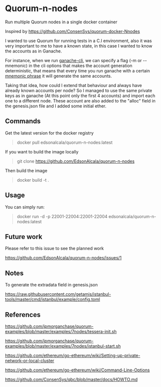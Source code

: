 # Quorum-n-nodes

Run multiple Quorum nodes in a single docker container

Inspired by https://github.com/ConsenSys/quorum-docker-Nnodes

I wanted to use Quorum for running tests in a C.I environment, also it was very important to me to have a known state, in this case I wanted to know the accounts as in Ganache. 

For instance, when we run [ganache-cli](https://github.com/trufflesuite/ganache-cli), we can specify a flag (-m or --mnemonic) in the cli options that makes the account generation deterministic, that means that every time you run ganache with a certain [mnemonic phrase](https://en.bitcoin.it/wiki/Seed_phrase) it will generate the same accounts.

Taking that idea, how could I extend that behaviour and always have already known accounts per node? So I managed to use the same private keys as in ganache (At this point only the first 4 accounts) and import each one to a different node. These account are also added to the "alloc" field in the genesis.json file and I added some initial ether.

## Commands

Get the latest version for the docker registry

> docker pull edsonalcala/quorum-n-nodes:latest

If you want to build the image locally

> git clone https://github.com/EdsonAlcala/quorum-n-nodes

Then build the image

> docker build -t <container-name> .

## Usage

You can simply run:

> docker run -d -p 22001-22004:22001-22004 edsonalcala/quorum-n-nodes:latest

## Future work

Please refer to this issue to see the planned work

https://github.com/EdsonAlcala/quorum-n-nodes/issues/1

## Notes

To generate the extradata field in genesis.json

https://raw.githubusercontent.com/getamis/istanbul-tools/master/cmd/istanbul/example/config.toml

## References

https://github.com/jpmorganchase/quorum-examples/blob/master/examples/7nodes/tessera-init.sh

https://github.com/jpmorganchase/quorum-examples/blob/master/examples/7nodes/istanbul-start.sh

https://github.com/ethereum/go-ethereum/wiki/Setting-up-private-network-or-local-cluster

https://github.com/ethereum/go-ethereum/wiki/Command-Line-Options

https://github.com/ConsenSys/qbc/blob/master/docs/HOWTO.md
